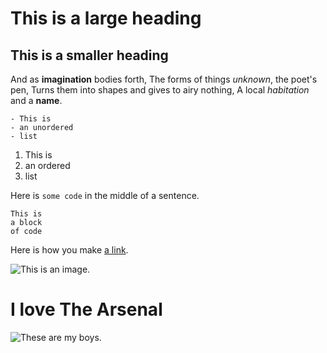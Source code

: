 # This is a large heading

## This is a smaller heading

And as **imagination** bodies forth,
The forms of things *unknown*, the poet's pen,
Turns them into shapes and gives to airy nothing,
A local *habitation* and a **name**.

	- This is
	- an unordered
	- list

1. This is
2. an ordered
3. list

Here is `some code` in the middle of a sentence.

```
This is
a block
of code
```

Here is how you make [a link](https:////www.wikipedia.org/).

![This is an image.](https://www.arsenal.com/sites/default/files/styles/large_16x9/public/images/arsenal_crest.jpg?itok=rHw_FYR2)

# I love The Arsenal

![These are my boys.](https://images.performgroup.com/di/library/GOAL/b9/db/laurent-koscielny-arsenal-chelsea-epl-01192019_zicyxqbps7zd1wbi4t8n6j0wa.jpg?t=1736533160)




